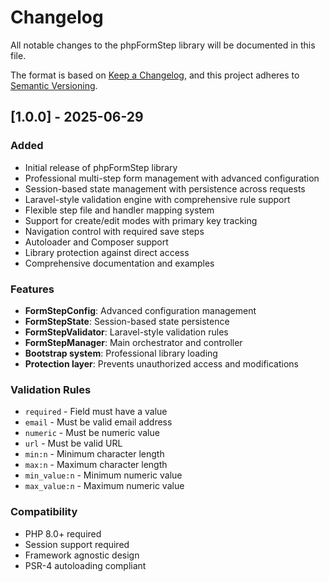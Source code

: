 # Changelog

All notable changes to the phpFormStep library will be documented in this file.

The format is based on [Keep a Changelog](https://keepachangelog.com/en/1.0.0/),
and this project adheres to [Semantic Versioning](https://semver.org/spec/v2.0.0.html).

## [1.0.0] - 2025-06-29

### Added
- Initial release of phpFormStep library
- Professional multi-step form management with advanced configuration
- Session-based state management with persistence across requests
- Laravel-style validation engine with comprehensive rule support
- Flexible step file and handler mapping system
- Support for create/edit modes with primary key tracking
- Navigation control with required save steps
- Autoloader and Composer support
- Library protection against direct access
- Comprehensive documentation and examples

### Features
- **FormStepConfig**: Advanced configuration management
- **FormStepState**: Session-based state persistence  
- **FormStepValidator**: Laravel-style validation rules
- **FormStepManager**: Main orchestrator and controller
- **Bootstrap system**: Professional library loading
- **Protection layer**: Prevents unauthorized access and modifications

### Validation Rules
- `required` - Field must have a value
- `email` - Must be valid email address
- `numeric` - Must be numeric value
- `url` - Must be valid URL
- `min:n` - Minimum character length
- `max:n` - Maximum character length
- `min_value:n` - Minimum numeric value
- `max_value:n` - Maximum numeric value

### Compatibility
- PHP 8.0+ required
- Session support required
- Framework agnostic design
- PSR-4 autoloading compliant
